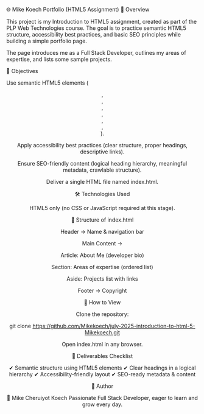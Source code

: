 🌐 Mike Koech Portfolio (HTML5 Assignment)
📖 Overview

This project is my Introduction to HTML5 assignment, created as part of the PLP Web Technologies course. The goal is to practice semantic HTML5 structure, accessibility best practices, and basic SEO principles while building a simple portfolio page.

The page introduces me as a Full Stack Developer, outlines my areas of expertise, and lists some sample projects.

🎯 Objectives

Use semantic HTML5 elements (<header>, <nav>, <main>, <article>, <section>, <aside>, <footer>).

Apply accessibility best practices (clear structure, proper headings, descriptive links).

Ensure SEO-friendly content (logical heading hierarchy, meaningful metadata, crawlable structure).

Deliver a single HTML file named index.html.

🛠️ Technologies Used

HTML5 only (no CSS or JavaScript required at this stage).

📂 Structure of index.html

Header → Name & navigation bar

Main Content →

Article: About Me (developer bio)

Section: Areas of expertise (ordered list)

Aside: Projects list with links

Footer → Copyright

🚀 How to View

Clone the repository:

git clone https://github.com/Mikekoech/july-2025-introduction-to-html-5-Mikekoech.git


Open index.html in any browser.

📌 Deliverables Checklist

✔ Semantic structure using HTML5 elements
✔ Clear headings in a logical hierarchy
✔ Accessibility-friendly layout
✔ SEO-ready metadata & content

📧 Author

👤 Mike Cheruiyot Koech
Passionate Full Stack Developer, eager to learn and grow every day.
